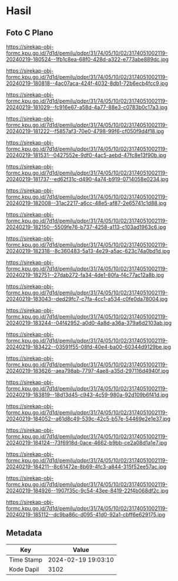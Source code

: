 # Hasil

## Foto C Plano

https://sirekap-obj-formc.kpu.go.id/7d1d/pemilu/pdpr/31/74/05/10/02/3174051002119-20240219-180524--1fb1c8ea-68f0-428d-a322-e773abe889dc.jpg

https://sirekap-obj-formc.kpu.go.id/7d1d/pemilu/pdpr/31/74/05/10/02/3174051002119-20240219-180818--4ac07aca-424f-4032-8db1-72b6ecb4fcc9.jpg

https://sirekap-obj-formc.kpu.go.id/7d1d/pemilu/pdpr/31/74/05/10/02/3174051002119-20240219-181029--fc916e67-a58d-4a77-88e3-c0783b0c17a3.jpg

https://sirekap-obj-formc.kpu.go.id/7d1d/pemilu/pdpr/31/74/05/10/02/3174051002119-20240219-181222--f5857af3-70e0-4798-99f6-cf050f9d4f18.jpg

https://sirekap-obj-formc.kpu.go.id/7d1d/pemilu/pdpr/31/74/05/10/02/3174051002119-20240219-181531--0427552e-9df0-4ac5-aebd-47fc8e13f90b.jpg

https://sirekap-obj-formc.kpu.go.id/7d1d/pemilu/pdpr/31/74/05/10/02/3174051002119-20240219-181737--ed62f31c-d490-4a74-b919-0714058e0234.jpg

https://sirekap-obj-formc.kpu.go.id/7d1d/pemilu/pdpr/31/74/05/10/02/3174051002119-20240219-182008--31ac2217-a6cc-48e5-af87-2e65741c1d88.jpg

https://sirekap-obj-formc.kpu.go.id/7d1d/pemilu/pdpr/31/74/05/10/02/3174051002119-20240219-182150--5509fe76-b737-4258-a113-c103ad1963c6.jpg

https://sirekap-obj-formc.kpu.go.id/7d1d/pemilu/pdpr/31/74/05/10/02/3174051002119-20240219-182318--8c360483-5a13-4e29-a5ac-623c74a0bd1d.jpg

https://sirekap-obj-formc.kpu.go.id/7d1d/pemilu/pdpr/31/74/05/10/02/3174051002119-20240219-182751--27dab272-fa34-4de1-80fa-f4c77ac12a8b.jpg

https://sirekap-obj-formc.kpu.go.id/7d1d/pemilu/pdpr/31/74/05/10/02/3174051002119-20240219-183043--ded29fc7-c7fa-4cc1-a534-c0fe0da78004.jpg

https://sirekap-obj-formc.kpu.go.id/7d1d/pemilu/pdpr/31/74/05/10/02/3174051002119-20240219-183244--04f42952-a0d0-4a8d-a36a-379a6d2103ab.jpg

https://sirekap-obj-formc.kpu.go.id/7d1d/pemilu/pdpr/31/74/05/10/02/3174051002119-20240219-183422--03591f55-08fd-40e4-ba00-60344d9129be.jpg

https://sirekap-obj-formc.kpu.go.id/7d1d/pemilu/pdpr/31/74/05/10/02/3174051002119-20240219-183626--aea798ab-7797-4ae8-a35d-297116d4940f.jpg

https://sirekap-obj-formc.kpu.go.id/7d1d/pemilu/pdpr/31/74/05/10/02/3174051002119-20240219-183819--18d13d45-c943-4c59-980a-92d109b6f41d.jpg

https://sirekap-obj-formc.kpu.go.id/7d1d/pemilu/pdpr/31/74/05/10/02/3174051002119-20240219-184052--a61d8c49-539c-42c5-b57e-54469e2e1e37.jpg

https://sirekap-obj-formc.kpu.go.id/7d1d/pemilu/pdpr/31/74/05/10/02/3174051002119-20240219-184124--73f6918d-0ace-4662-b9bb-ce2a08d1a1e7.jpg

https://sirekap-obj-formc.kpu.go.id/7d1d/pemilu/pdpr/31/74/05/10/02/3174051002119-20240219-184211--8c61472e-8b69-4fc3-a844-315f52ee57ac.jpg

https://sirekap-obj-formc.kpu.go.id/7d1d/pemilu/pdpr/31/74/05/10/02/3174051002119-20240219-184926--1907f35c-9c54-43ee-8419-22f4b068df2c.jpg

https://sirekap-obj-formc.kpu.go.id/7d1d/pemilu/pdpr/31/74/05/10/02/3174051002119-20240219-185112--dc9ba86c-d095-41d0-92a1-cbff6e629175.jpg


## Metadata

| Key        | Value               |
| ---------- | ------------------- |
| Time Stamp | 2024-02-19 19:03:10 |
| Kode Dapil | 3102                |



